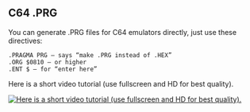 ## C64 .PRG

You can generate .PRG files for C64 emulators directly, just use these directives:

```
.PRAGMA PRG – says “make .PRG instead of .HEX”  
.ORG $0810 – or higher  
.ENT $ – for “enter here”
```

Here is a short video tutorial (use fullscreen and HD for best quality).

[![Here is a short video tutorial (use fullscreen and HD for best quality).](https://img.youtube.com/vi/LwnarnR5Z-4/0.jpg)](https://www.youtube.com/watch?v=LwnarnR5Z-4)





